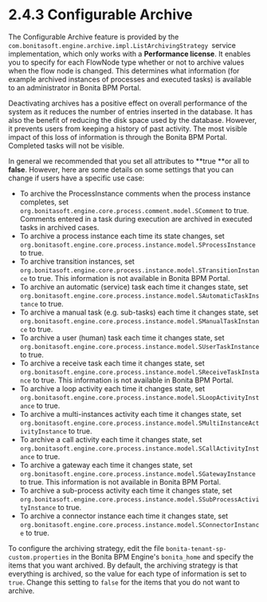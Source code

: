 # 2.4.3 Configurable Archive

The Configurable Archive feature is provided by the `com.bonitasoft.engine.archive.impl.ListArchivingStrategy `service implementation, which only works with a **Performance license**. 
It enables you to specify for each FlowNode type whether or not to archive values when the flow node is changed. This determines what information 
(for example archived instances of processes and executed tasks) is available to an administrator in Bonita BPM Portal.



Deactivating archives has a positive effect on overall performance of the system as it reduces the number of entries inserted in the database. It has also the benefit of reducing the disk space used by the database. 
However, it prevents users from keeping a history of past activity. The most visible impact of this loss of information is through the Bonita BPM Portal. Completed tasks will not be visible.


In general we recommended that you set all attributes to **true **or all to **false**. However, here are some details on some settings that you can change if users have a specific use case:


* To archive the ProcessInstance comments when the process instance completes, set `org.bonitasoft.engine.core.process.comment.model.SComment` to true. Comments entered in a task during execution are archived in executed tasks in archived cases.
* To archive a process instance each time its state changes, set `org.bonitasoft.engine.core.process.instance.model.SProcessInstance` to true.
* To archive transition instances, set `org.bonitasoft.engine.core.process.instance.model.STransitionInstance` to true. This information is not available in Bonita BPM Portal.
* To archive an automatic (service) task each time it changes state, set `org.bonitasoft.engine.core.process.instance.model.SAutomaticTaskInstance` to true. 
* To archive a manual task (e.g. sub-tasks) each time it changes state, set `org.bonitasoft.engine.core.process.instance.model.SManualTaskInstance` to true.
* To archive a user (human) task each time it changes state, set `org.bonitasoft.engine.core.process.instance.model.SUserTaskInstance` to true. 
* To archive a receive task each time it changes state, set `org.bonitasoft.engine.core.process.instance.model.SReceiveTaskInstance` to true. This information is not available in Bonita BPM Portal.
* To archive a loop activity each time it changes state, set `org.bonitasoft.engine.core.process.instance.model.SLoopActivityInstance` to true.
* To archive a multi-instances activity each time it changes state, set `org.bonitasoft.engine.core.process.instance.model.SMultiInstanceActivityInstance` to true. 
* To archive a call activity each time it changes state, set `org.bonitasoft.engine.core.process.instance.model.SCallActivityInstance` to true. 
* To archive a gateway each time it changes state, set `org.bonitasoft.engine.core.process.instance.model.SGatewayInstance` to true. This information is not available in Bonita BPM Portal. 
* To archive a sub-process activity each time it changes state, set `org.bonitasoft.engine.core.process.instance.model.SSubProcessActivityInstance` to true. 
* To archive a connector instance each time it changes state, set `org.bonitasoft.engine.core.process.instance.model.SConnectorInstance` to true. 

To configure the archiving strategy, edit the file `bonita-tenant-sp-custom.properties` in the Bonita BPM Engine's `bonita_home` and specify the items that you want archived. 
By default, the archiving strategy is that everything is archived, so the value for each type of information is set to `true`. Change this setting to `false` for the items that you do not want to archive.